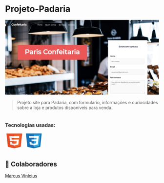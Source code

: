 # Projeto-Padaria


<img src="./assets/padaria-print.png">



> Projeto site para Padaria, com formulário, informações e curiosidades sobre a loja e produtos disponíveis para venda.
#
### Tecnologias usadas:
 <img align="center" alt="Marcus-HTML" height="50" width="60" src="https://raw.githubusercontent.com/devicons/devicon/master/icons/html5/html5-original.svg">
   <img align="center" alt="Marcus-CSS" height="50" width="60" src="https://raw.githubusercontent.com/devicons/devicon/master/icons/css3/css3-original.svg">
 

#

## 🤝 Colaboradores

<a href="https://www.linkedin.com/in/marcusviniciusbeghelisantos/" target="_blank">Marcus Vinícius</a>
<br>




